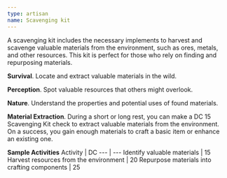 ```yaml
---
type: artisan
name: Scavenging kit
---
```

A scavenging kit includes the necessary implements to harvest and scavenge valuable materials from the environment, such as ores, metals, and other resources. This kit is perfect for those who rely on finding and repurposing materials.

__Survival__. 
Locate and extract valuable materials in the wild.

__Perception__. 
Spot valuable resources that others might overlook.

__Nature__. 
Understand the properties and potential uses of found materials.

__Material Extraction__. 
 During a short or long rest, you can make a DC 15 Scavenging Kit check to extract valuable materials from the environment. On a success, you gain enough materials to craft a basic item or enhance an existing one.

__Sample Activities__
Activity | DC
--- | ---
Identify valuable materials | 15
Harvest resources from the environment | 20
Repurpose materials into crafting components | 25